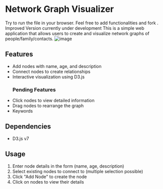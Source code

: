 <!-- README.md -->
# Network Graph Visualizer
  Try to run the file in your browser. Feel free to add functionalities and fork .
 Improved Version  currently under development
This is a simple web application that allows users to create and visualize network graphs of people/family/contacts.
![image](https://github.com/user-attachments/assets/33ce5aab-7c11-44d6-ad52-7697b9318d1f)

## Features
- Add nodes with name, age, and description
- Connect nodes to create relationships 
- Interactive visualization using D3.js
  ### Pending Features
- Click nodes to view detailed information 
- Drag nodes to rearrange the graph
- Keywords
## Dependencies
- D3.js v7


## Usage
1. Enter node details in the form (name, age, description)
2. Select existing nodes to connect to (multiple selection possible)
3. Click "Add Node" to create the node
4. Click on nodes to view their details
